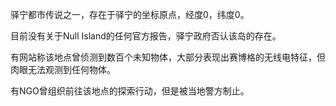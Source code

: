 驿宁都市传说之一，存在于驿宁的坐标原点，经度0，纬度0。

目前没有关于Null Island的任何官方报告，驿宁政府否认该岛的存在。

有网站称该地点曾侦测到数百个未知物体，大部分表现出赛博格的无线电特征，但肉眼无法观测到任何物体。

有NGO曾组织前往该地点的探索行动，但是被当地警方制止。
